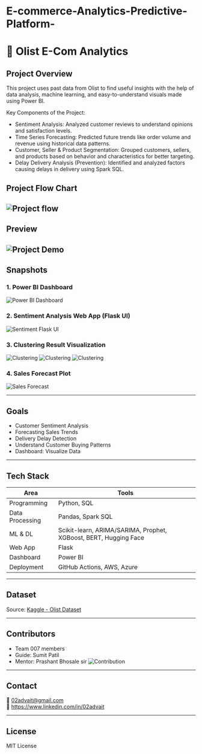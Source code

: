 # E-commerce-Analytics-Predictive-Platform-


# 🛒 Olist E-Com Analytics

##  Project Overview
This project uses past data from Olist to find useful insights with the help of data analysis, machine learning, and easy-to-understand visuals made using Power BI.

Key Components of the Project:

- Sentiment Analysis:
Analyzed customer reviews to understand opinions and satisfaction levels.
- Time Series Forecasting:
Predicted future trends like order volume and revenue using historical data patterns.
- Customer, Seller & Product Segmentation:
Grouped customers, sellers, and products based on behavior and characteristics for better targeting.
- Delay Delivery Analysis (Prevention):
Identified and analyzed factors causing delays in delivery using Spark SQL.

##  Project Flow Chart
![Project flow](images/flow.png)
---

## Preview
![Project Demo](images/gif.gif)
---

##  Snapshots

### 1. Power BI Dashboard
![Power BI Dashboard](images/dashboard.png)

### 2. Sentiment Analysis Web App (Flask UI)
![Sentiment Flask UI](images/sentiment.png) 

### 3. Clustering Result Visualization
![Clustering](images/Custumer_Segmentation.png)
![Clustering](images/Review_based_segmentation.png)
![Clustering](images/Seller_Segmentation.png)

### 4. Sales Forecast Plot
![Sales Forecast](images/forecasting.png) 

---

##  Goals
- Customer Sentiment Analysis
- Forecasting Sales Trends 
- Delivery Delay Detection
- Understand Customer Buying Patterns
- Dashboard: Visualize Data

---

##  Tech Stack
| Area            | Tools |
|-----------------|-------|
| Programming     | Python, SQL |
| Data Processing | Pandas, Spark SQL |
| ML & DL         | Scikit-learn, ARIMA/SARIMA, Prophet, XGBoost, BERT, Hugging Face |
| Web App         | Flask |
| Dashboard       | Power BI |
| Deployment      | GitHub Actions, AWS, Azure |

---

##  Dataset
Source: [Kaggle - Olist Dataset](https://www.kaggle.com/datasets/olistbr/brazilian-ecommerce)

---

##  Contributors
- Team 007 members
- Guide: Sumit Patil
- Mentor: Prashant Bhosale sir
![Contribution](images/Team_photo.png)

---

##  Contact
📧 02advait@gmail.com  
🔗 https://www.linkedin.com/in/02advait

---

##  License
MIT License

